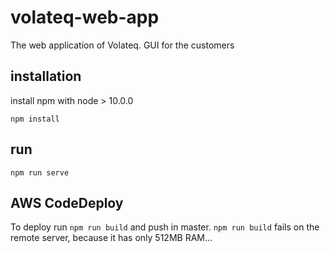 # volateq-web-app
The web application of Volateq. GUI for the customers

## installation

install npm with node > 10.0.0

```
npm install
```

## run
```
npm run serve
```

## AWS CodeDeploy

To deploy run `npm run build` and push in master. `npm run build` fails on the remote server, because it has only 512MB RAM...


